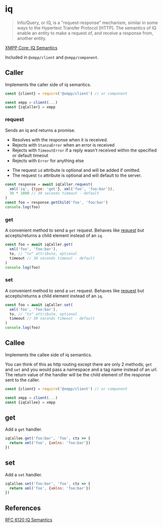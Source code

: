 # iq

> Info/Query, or IQ, is a "request-response" mechanism, similar in some ways to the Hypertext Transfer Protocol [HTTP]. The semantics of IQ enable an entity to make a request of, and receive a response from, another entity.

[XMPP Core: IQ Semantics](https://xmpp.org/rfcs/rfc6120.html#stanzas-semantics-iq)

Included in `@xmpp/client` and `@xmpp/component`.

## Caller

Implements the caller side of iq semantics.

```js
const {client} = require('@xmpp/client') // or component

const xmpp = client(...)
const {iqCaller} = xmpp
```

### request

Sends an iq and returns a promise.

- Resolves with the response when it is received.
- Rejects with `StanzaError` when an error is received
- Rejects with `TimeoutError` if a reply wasn't received within the specified or default timeout
- Rejects with `Error` for anything else

* The request `id` attribute is optional and will be added if omitted.
* The request `to` attribute is optional and will default to the server.

```js
const response = await iqCaller.request(
  xml('iq', {type: 'get'}, xml('foo', 'foo:bar')),
  30 * 1000 // 30 seconds timeout - default
)
const foo = response.getChild('foo', 'foo:bar')
console.log(foo)
```

### get

A convenient method to send a `get` request. Behaves like [request](#request) but accepts/returns a child element instead of an `iq`.

```js
const foo = await iqCaller.get(
  xml('foo', 'foo:bar'),
  to, // "to" attribute, optional
  timeout // 30 seconds timeout - default
)
console.log(foo)
```

### set

A convenient method to send a `set` request. Behaves like [request](#request) but accepts/returns a child element instead of an `iq`.

```js
const foo = await iqCaller.set(
  xml('foo', 'foo:bar'),
  to, // "to" attribute, optional
  timeout // 30 seconds timeout - default
)
console.log(foo)
```

## Callee

Implements the callee side of iq semantics.

You can think of this as http routing except there are only 2 methods; `get` and `set` and you would pass a namespace and a tag name instead of an url. The return value of the handler will be the child element of the response sent to the caller.

```js
const {client} = require('@xmpp/client') // or component

const xmpp = client(...)
const {iqCallee} = xmpp
```

## get

Add a `get` handler.

```js
iqCallee.get('foo:bar', 'foo', ctx => {
  return xml('foo', {xmlns: 'foo:bar'})
})
```

## set

Add a `set` handler.

```js
iqCallee.set('foo:bar', 'foo', ctx => {
  return xml('foo', {xmlns: 'foo:bar'})
})
```

## References

[RFC 6120 IQ Semantics](https://xmpp.org/rfcs/rfc6120.html#stanzas-semantics-iq)
